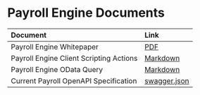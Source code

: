 # Payroll Engine Documents

| Document                                    | Link                                           |
|:--|:--|
| Payroll Engine Whitepaper                   | [PDF](PayrollEngineWhitepaper.pdf)             |
| Payroll Engine Client Scripting Actions     | [Markdown](PayrollEngine.Client.Scripting.md)  |
| Payroll Engine OData Query                  | [Markdown](ODataQuery.md)                      |
| Current Payroll OpenAPI Specification       | [swagger.json](swagger.json)                   |
<br />
